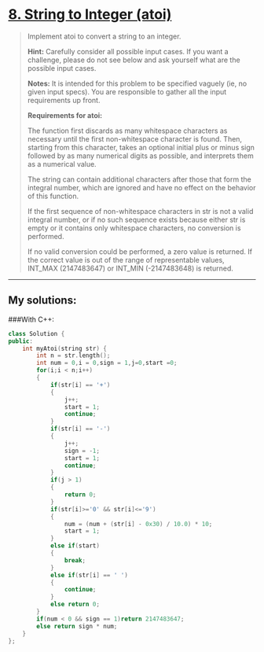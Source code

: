 [8. String to Integer (atoi)](https://leetcode.com/problems/string-to-integer-atoi/)
=============================
>Implement atoi to convert a string to an integer.
>
><strong>Hint:</strong> Carefully consider all possible input cases. If you want a challenge, please do not see below and ask yourself what are the possible input cases.
>
><strong>Notes:</strong> It is intended for this problem to be specified vaguely (ie, no given input specs). You are responsible to gather all the input requirements up front. 
>
><strong>Requirements for atoi:</strong>
>
>The function first discards as many whitespace characters as necessary until the first non-whitespace character is found. Then, starting from this character, takes an optional initial plus or minus sign followed by as many numerical digits as possible, and interprets them as a numerical value.
>
>The string can contain additional characters after those that form the integral number, which are ignored and have no effect on the behavior of this function.
>
>If the first sequence of non-whitespace characters in str is not a valid integral number, or if no such sequence exists because either str is empty or it contains only whitespace characters, no conversion is performed.
>
>If no valid conversion could be performed, a zero value is returned. If the correct value is out of the range of representable values, INT_MAX (2147483647) or INT_MIN (-2147483648) is returned.

-----------

## My solutions:
###With C++:

```C++
class Solution {
public:
    int myAtoi(string str) {
        int n = str.length();
        int num = 0,i = 0,sign = 1,j=0,start =0;
        for(i;i < n;i++)
        {
            if(str[i] == '+')
            {
                j++;
                start = 1;
                continue;
            }
            if(str[i] == '-')
            {
                j++;
                sign = -1;
                start = 1;
                continue;
            }
            if(j > 1)
            {
                return 0;
            }
            if(str[i]>='0' && str[i]<='9')
            {
                num = (num + (str[i] - 0x30) / 10.0) * 10;
                start = 1;
            }
            else if(start)
            {
                break;
            }
            else if(str[i] == ' ')
            {
                continue;
            }
            else return 0;
        }
        if(num < 0 && sign == 1)return 2147483647;
        else return sign * num;
    }
};
```
